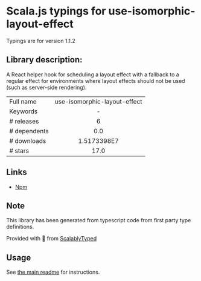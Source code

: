 
# Scala.js typings for use-isomorphic-layout-effect

Typings are for version 1.1.2

## Library description:
A React helper hook for scheduling a layout effect with a fallback to a regular effect for environments where layout effects should not be used (such as server-side rendering).

|                    |                 |
| ------------------ | :-------------: |
| Full name          | use-isomorphic-layout-effect |
| Keywords           | - |
| # releases         | 6 |
| # dependents       | 0.0 |
| # downloads        | 1.5173398E7 |
| # stars            | 17.0 |

## Links
- [Npm](https://www.npmjs.com/package/use-isomorphic-layout-effect)
    


## Note
This library has been generated from typescript code from first party type definitions.

Provided with :purple_heart: from [ScalablyTyped](https://github.com/oyvindberg/ScalablyTyped)

## Usage
See [the main readme](../../readme.md) for instructions.


